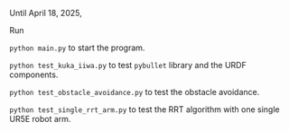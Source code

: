 Until April 18, 2025, 

Run 

`python main.py` to start the program.

`python test_kuka_iiwa.py` to test `pybullet` library and the URDF components.

`python test_obstacle_avoidance.py` to test the obstacle avoidance.

`python test_single_rrt_arm.py` to test the RRT algorithm with one single UR5E robot arm.

